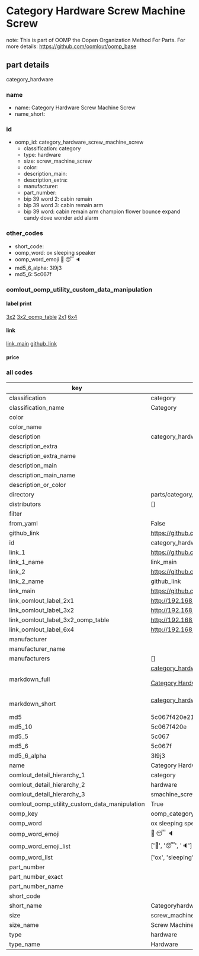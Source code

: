 # Category Hardware Screw Machine Screw  

note: This is part of OOMP the Oopen Organization Method For Parts. For more details: https://github.com/oomlout/oomp_base

##  part details



category_hardware

### name
* name: Category Hardware Screw Machine Screw
* name_short: 
### id
* oomp_id: category_hardware_screw_machine_screw
  * classification: category
  * type: hardware
  * size: screw_machine_screw
  * color: 
  * description_main: 
  * description_extra: 
  * manufacturer: 
  * part_number: 
  * bip 39 word 2: cabin remain
  * bip 39 word 3: cabin remain arm
  * bip 39 word: cabin remain arm champion flower bounce expand candy dove wonder add alarm

### other_codes
* short_code: 
* oomp_word: ox sleeping speaker
* oomp_word_emoji :ox: :sleeping: :speaker:
* md5_6_alpha: 3l9j3
* md5_6: 5c067f






### oomlout_oomp_utility_custom_data_manipulation
#### label print
[3x2](http://192.168.1.245:1112/?label=oomp%203l9j3)
[3x2_oomp_table](http://192.168.1.107:1112/?label=oomp%203l9j3)
[2x1](http://192.168.1.242:1112/?label=oomp%203l9j3)
[6x4](http://192.168.1.55:1112/?label=oomp%203l9j3)    

#### link

[link_main](https://github.com/oomlout/oomlout_oomp_current_version_messy/tree/main/parts/category_hardware_screw_machine_screw) [github_link](https://github.com/oomlout/oomlout_oomp_part_src/tree/main/parts/category_hardware_screw_machine_screw)                             

#### price







### all codes 
| key | value |  
| --- | --- |  
| classification | category |  
| classification_name | Category |  
| color |  |  
| color_name |  |  
| description | category_hardware |  
| description_extra |  |  
| description_extra_name |  |  
| description_main |  |  
| description_main_name |  |  
| description_or_color |   |  
| directory | parts/category_hardware_screw_machine_screw |  
| distributors | [] |  
| filter |  |  
| from_yaml | False |  
| github_link | https://github.com/oomlout/oomlout_oomp_part_src/tree/main/parts/category_hardware_screw_machine_screw |  
| id | category_hardware_screw_machine_screw |  
| link_1 | https://github.com/oomlout/oomlout_oomp_current_version_messy/tree/main/parts/category_hardware_screw_machine_screw |  
| link_1_name | link_main |  
| link_2 | https://github.com/oomlout/oomlout_oomp_part_src/tree/main/parts/category_hardware_screw_machine_screw |  
| link_2_name | github_link |  
| link_main | https://github.com/oomlout/oomlout_oomp_current_version_messy/tree/main/parts/category_hardware_screw_machine_screw |  
| link_oomlout_label_2x1 | http://192.168.1.242:1112/?label=oomp%203l9j3 |  
| link_oomlout_label_3x2 | http://192.168.1.245:1112/?label=oomp%203l9j3 |  
| link_oomlout_label_3x2_oomp_table | http://192.168.1.107:1112/?label=oomp%203l9j3 |  
| link_oomlout_label_6x4 | http://192.168.1.55:1112/?label=oomp%203l9j3 |  
| manufacturer |  |  
| manufacturer_name |  |  
| manufacturers | [] |  
| markdown_full | [category_hardware_screw_machine_screw](https://github.com/oomlout/oomlout_oomp_current_version_messy/tree/main/parts/category_hardware_screw_machine_screw)<br>[](https://github.com/oomlout/oomlout_oomp_current_version_messy/tree/main/parts/category_hardware_screw_machine_screw)<br>[Category Hardware Screw Machine Screw](https://github.com/oomlout/oomlout_oomp_current_version_messy/tree/main/parts/category_hardware_screw_machine_screw)<br><br> |  
| markdown_short | [category_hardware_screw_machine_screw](https://github.com/oomlout/oomlout_oomp_current_version_messy/tree/main/parts/category_hardware_screw_machine_screw)<br><br> |  
| md5 | 5c067f420e214a0469acc260176d60fe |  
| md5_10 | 5c067f420e |  
| md5_5 | 5c067 |  
| md5_6 | 5c067f |  
| md5_6_alpha | 3l9j3 |  
| name | Category Hardware Screw Machine Screw |  
| oomlout_detail_hierarchy_1 | category |  
| oomlout_detail_hierarchy_2 | hardware |  
| oomlout_detail_hierarchy_3 | smachine_screw |  
| oomlout_oomp_utility_custom_data_manipulation | True |  
| oomp_key | oomp_category_hardware_screw_machine_screw |  
| oomp_word | ox sleeping speaker |  
| oomp_word_emoji | :ox: :sleeping: :speaker: |  
| oomp_word_emoji_list | [':ox:', ':sleeping:', ':speaker:'] |  
| oomp_word_list | ['ox', 'sleeping', 'speaker'] |  
| part_number |  |  
| part_number_exact |  |  
| part_number_name |  |  
| short_code |  |  
| short_name | Categoryhardware |  
| size | screw_machine_screw |  
| size_name | Screw Machine Screw |  
| type | hardware |  
| type_name | Hardware |  

